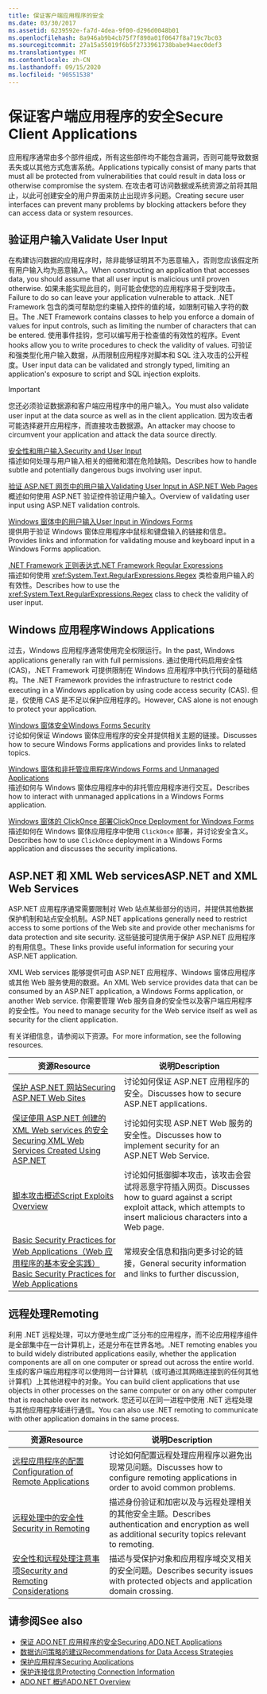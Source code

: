 ```yaml
---
title: 保证客户端应用程序的安全
ms.date: 03/30/2017
ms.assetid: 6239592e-fa7d-4dea-9f00-d296d0048b01
ms.openlocfilehash: 8a946ab9b4cb75f7f890a01f0647f8a719c7bc03
ms.sourcegitcommit: 27a15a55019f6b5f2733961738babe94aec0def3
ms.translationtype: MT
ms.contentlocale: zh-CN
ms.lasthandoff: 09/15/2020
ms.locfileid: "90551538"
---
```

# <a name="secure-client-applications"></a><span data-ttu-id="fb8a5-102">保证客户端应用程序的安全</span><span class="sxs-lookup"><span data-stu-id="fb8a5-102">Secure Client Applications</span></span>
<span data-ttu-id="fb8a5-103">应用程序通常由多个部件组成，所有这些部件均不能包含漏洞，否则可能导致数据丢失或以其他方式危害系统。</span><span class="sxs-lookup"><span data-stu-id="fb8a5-103">Applications typically consist of many parts that must all be protected from vulnerabilities that could result in data loss or otherwise compromise the system.</span></span> <span data-ttu-id="fb8a5-104">在攻击者可访问数据或系统资源之前将其阻止，以此可创建安全的用户界面来防止出现许多问题。</span><span class="sxs-lookup"><span data-stu-id="fb8a5-104">Creating secure user interfaces can prevent many problems by blocking attackers before they can access data or system resources.</span></span>  
  
## <a name="validate-user-input"></a><span data-ttu-id="fb8a5-105">验证用户输入</span><span class="sxs-lookup"><span data-stu-id="fb8a5-105">Validate User Input</span></span>  
 <span data-ttu-id="fb8a5-106">在构建访问数据的应用程序时，除非能够证明其不为恶意输入，否则您应该假定所有用户输入均为恶意输入。</span><span class="sxs-lookup"><span data-stu-id="fb8a5-106">When constructing an application that accesses data, you should assume that all user input is malicious until proven otherwise.</span></span> <span data-ttu-id="fb8a5-107">如果未能实现此目的，则可能会使您的应用程序易于受到攻击。</span><span class="sxs-lookup"><span data-stu-id="fb8a5-107">Failure to do so can leave your application vulnerable to attack.</span></span> <span data-ttu-id="fb8a5-108">.NET Framework 包含的类可帮助您约束输入控件的值的域，如限制可输入字符的数目。</span><span class="sxs-lookup"><span data-stu-id="fb8a5-108">The .NET Framework contains classes to help you enforce a domain of values for input controls, such as limiting the number of characters that can be entered.</span></span> <span data-ttu-id="fb8a5-109">使用事件挂钩，您可以编写用于检查值的有效性的程序。</span><span class="sxs-lookup"><span data-stu-id="fb8a5-109">Event hooks allow you to write procedures to check the validity of values.</span></span> <span data-ttu-id="fb8a5-110">可验证和强类型化用户输入数据，从而限制应用程序对脚本和 SQL 注入攻击的公开程度。</span><span class="sxs-lookup"><span data-stu-id="fb8a5-110">User input data can be validated and strongly typed, limiting an application's exposure to script and SQL injection exploits.</span></span>  
  
> [!IMPORTANT]
> <span data-ttu-id="fb8a5-111">您还必须验证数据源和客户端应用程序中的用户输入。</span><span class="sxs-lookup"><span data-stu-id="fb8a5-111">You must also validate user input at the data source as well as in the client application.</span></span> <span data-ttu-id="fb8a5-112">因为攻击者可能选择避开应用程序，而直接攻击数据源。</span><span class="sxs-lookup"><span data-stu-id="fb8a5-112">An attacker may choose to circumvent your application and attack the data source directly.</span></span>  
  
 [<span data-ttu-id="fb8a5-113">安全性和用户输入</span><span class="sxs-lookup"><span data-stu-id="fb8a5-113">Security and User Input</span></span>](../../../standard/security/security-and-user-input.md)  
 <span data-ttu-id="fb8a5-114">描述如何处理与用户输入相关的细微和潜在危险缺陷。</span><span class="sxs-lookup"><span data-stu-id="fb8a5-114">Describes how to handle subtle and potentially dangerous bugs involving user input.</span></span>  
  
 <span data-ttu-id="fb8a5-115">[验证 ASP.NET 网页中的用户输入](/previous-versions/aspnet/7kh55542(v=vs.100))</span><span class="sxs-lookup"><span data-stu-id="fb8a5-115">[Validating User Input in ASP.NET Web Pages](/previous-versions/aspnet/7kh55542(v=vs.100))</span></span>  
 <span data-ttu-id="fb8a5-116">概述如何使用 ASP.NET 验证控件验证用户输入。</span><span class="sxs-lookup"><span data-stu-id="fb8a5-116">Overview of validating user input using ASP.NET validation controls.</span></span>  
  
 [<span data-ttu-id="fb8a5-117">Windows 窗体中的用户输入</span><span class="sxs-lookup"><span data-stu-id="fb8a5-117">User Input in Windows Forms</span></span>](/dotnet/desktop/winforms/user-input-in-windows-forms)  
 <span data-ttu-id="fb8a5-118">提供用于验证 Windows 窗体应用程序中鼠标和键盘输入的链接和信息。</span><span class="sxs-lookup"><span data-stu-id="fb8a5-118">Provides links and information for validating mouse and keyboard input in a Windows Forms application.</span></span>  
  
 [<span data-ttu-id="fb8a5-119">.NET Framework 正则表达式</span><span class="sxs-lookup"><span data-stu-id="fb8a5-119">.NET Framework Regular Expressions</span></span>](../../../standard/base-types/regular-expressions.md)  
 <span data-ttu-id="fb8a5-120">描述如何使用 <xref:System.Text.RegularExpressions.Regex> 类检查用户输入的有效性。</span><span class="sxs-lookup"><span data-stu-id="fb8a5-120">Describes how to use the <xref:System.Text.RegularExpressions.Regex> class to check the validity of user input.</span></span>  
  
## <a name="windows-applications"></a><span data-ttu-id="fb8a5-121">Windows 应用程序</span><span class="sxs-lookup"><span data-stu-id="fb8a5-121">Windows Applications</span></span>  
 <span data-ttu-id="fb8a5-122">过去，Windows 应用程序通常使用完全权限运行。</span><span class="sxs-lookup"><span data-stu-id="fb8a5-122">In the past, Windows applications generally ran with full permissions.</span></span> <span data-ttu-id="fb8a5-123">通过使用代码启用安全性 (CAS)，.NET Framework 可提供限制在 Windows 应用程序中执行代码的基础结构。</span><span class="sxs-lookup"><span data-stu-id="fb8a5-123">The .NET Framework provides the infrastructure to restrict code executing in a Windows application by using code access security (CAS).</span></span> <span data-ttu-id="fb8a5-124">但是，仅使用 CAS 是不足以保护应用程序的。</span><span class="sxs-lookup"><span data-stu-id="fb8a5-124">However, CAS alone is not enough to protect your application.</span></span>  
  
 [<span data-ttu-id="fb8a5-125">Windows 窗体安全</span><span class="sxs-lookup"><span data-stu-id="fb8a5-125">Windows Forms Security</span></span>](/dotnet/desktop/winforms/windows-forms-security)  
 <span data-ttu-id="fb8a5-126">讨论如何保证 Windows 窗体应用程序的安全并提供相关主题的链接。</span><span class="sxs-lookup"><span data-stu-id="fb8a5-126">Discusses how to secure Windows Forms applications and provides links to related topics.</span></span>  
  
 [<span data-ttu-id="fb8a5-127">Windows 窗体和非托管应用程序</span><span class="sxs-lookup"><span data-stu-id="fb8a5-127">Windows Forms and Unmanaged Applications</span></span>](/dotnet/desktop/winforms/advanced/windows-forms-and-unmanaged-applications)  
 <span data-ttu-id="fb8a5-128">描述如何与 Windows 窗体应用程序中的非托管应用程序进行交互。</span><span class="sxs-lookup"><span data-stu-id="fb8a5-128">Describes how to interact with unmanaged applications in a Windows Forms application.</span></span>  
  
 [<span data-ttu-id="fb8a5-129">Windows 窗体的 ClickOnce 部署</span><span class="sxs-lookup"><span data-stu-id="fb8a5-129">ClickOnce Deployment for Windows Forms</span></span>](/dotnet/desktop/winforms/clickonce-deployment-for-windows-forms)  
 <span data-ttu-id="fb8a5-130">描述如何在 Windows 窗体应用程序中使用 `ClickOnce` 部署，并讨论安全含义。</span><span class="sxs-lookup"><span data-stu-id="fb8a5-130">Describes how to use `ClickOnce` deployment in a Windows Forms application and discusses the security implications.</span></span>  
  
## <a name="aspnet-and-xml-web-services"></a><span data-ttu-id="fb8a5-131">ASP.NET 和 XML Web services</span><span class="sxs-lookup"><span data-stu-id="fb8a5-131">ASP.NET and XML Web Services</span></span>  
 <span data-ttu-id="fb8a5-132">ASP.NET 应用程序通常需要限制对 Web 站点某些部分的访问，并提供其他数据保护机制和站点安全机制。</span><span class="sxs-lookup"><span data-stu-id="fb8a5-132">ASP.NET applications generally need to restrict access to some portions of the Web site and provide other mechanisms for data protection and site security.</span></span> <span data-ttu-id="fb8a5-133">这些链接可提供用于保护 ASP.NET 应用程序的有用信息。</span><span class="sxs-lookup"><span data-stu-id="fb8a5-133">These links provide useful information for securing your ASP.NET application.</span></span>  
  
 <span data-ttu-id="fb8a5-134">XML Web services 能够提供可由 ASP.NET 应用程序、Windows 窗体应用程序或其他 Web 服务使用的数据。</span><span class="sxs-lookup"><span data-stu-id="fb8a5-134">An XML Web service provides data that can be consumed by an ASP.NET application, a Windows Forms application, or another Web service.</span></span> <span data-ttu-id="fb8a5-135">你需要管理 Web 服务自身的安全性以及客户端应用程序的安全性。</span><span class="sxs-lookup"><span data-stu-id="fb8a5-135">You need to manage security for the Web service itself as well as security for the client application.</span></span>  
  
 <span data-ttu-id="fb8a5-136">有关详细信息，请参阅以下资源。</span><span class="sxs-lookup"><span data-stu-id="fb8a5-136">For more information, see the following resources.</span></span>  
  
|<span data-ttu-id="fb8a5-137">资源</span><span class="sxs-lookup"><span data-stu-id="fb8a5-137">Resource</span></span>|<span data-ttu-id="fb8a5-138">说明</span><span class="sxs-lookup"><span data-stu-id="fb8a5-138">Description</span></span>|  
|--------------|-----------------|  
|<span data-ttu-id="fb8a5-139">[保护 ASP.NET 网站](/previous-versions/aspnet/91f66yxt(v=vs.100))</span><span class="sxs-lookup"><span data-stu-id="fb8a5-139">[Securing ASP.NET Web Sites](/previous-versions/aspnet/91f66yxt(v=vs.100))</span></span>|<span data-ttu-id="fb8a5-140">讨论如何保证 ASP.NET 应用程序的安全。</span><span class="sxs-lookup"><span data-stu-id="fb8a5-140">Discusses how to secure ASP.NET applications.</span></span>|  
|<span data-ttu-id="fb8a5-141">[保证使用 ASP.NET 创建的 XML Web services 的安全](/previous-versions/dotnet/netframework-4.0/w67h0dw7(v=vs.100))</span><span class="sxs-lookup"><span data-stu-id="fb8a5-141">[Securing XML Web Services Created Using ASP.NET](/previous-versions/dotnet/netframework-4.0/w67h0dw7(v=vs.100))</span></span>|<span data-ttu-id="fb8a5-142">讨论如何实现 ASP.NET Web 服务的安全性。</span><span class="sxs-lookup"><span data-stu-id="fb8a5-142">Discusses how to implement security for an ASP.NET Web Service.</span></span>|  
|<span data-ttu-id="fb8a5-143">[脚本攻击概述](/previous-versions/aspnet/w1sw53ds(v=vs.100))</span><span class="sxs-lookup"><span data-stu-id="fb8a5-143">[Script Exploits Overview](/previous-versions/aspnet/w1sw53ds(v=vs.100))</span></span>|<span data-ttu-id="fb8a5-144">讨论如何抵御脚本攻击，该攻击会尝试将恶意字符插入网页。</span><span class="sxs-lookup"><span data-stu-id="fb8a5-144">Discusses how to guard against a script exploit attack, which attempts to insert malicious characters into a Web page.</span></span>|  
|<span data-ttu-id="fb8a5-145">[Basic Security Practices for Web Applications（Web 应用程序的基本安全实践）](/previous-versions/aspnet/zdh19h94(v=vs.100))</span><span class="sxs-lookup"><span data-stu-id="fb8a5-145">[Basic Security Practices for Web Applications](/previous-versions/aspnet/zdh19h94(v=vs.100))</span></span>|<span data-ttu-id="fb8a5-146">常规安全信息和指向更多讨论的链接，</span><span class="sxs-lookup"><span data-stu-id="fb8a5-146">General security information and links to further discussion,</span></span>|  
  
## <a name="remoting"></a><span data-ttu-id="fb8a5-147">远程处理</span><span class="sxs-lookup"><span data-stu-id="fb8a5-147">Remoting</span></span>  
 <span data-ttu-id="fb8a5-148">利用 .NET 远程处理，可以方便地生成广泛分布的应用程序，而不论应用程序组件是全部集中在一台计算机上，还是分布在世界各地。</span><span class="sxs-lookup"><span data-stu-id="fb8a5-148">.NET remoting enables you to build widely distributed applications easily, whether the application components are all on one computer or spread out across the entire world.</span></span> <span data-ttu-id="fb8a5-149">生成的客户端应用程序可以使用同一台计算机（或可通过其网络连接到的任何其他计算机）上其他进程中的对象。</span><span class="sxs-lookup"><span data-stu-id="fb8a5-149">You can build client applications that use objects in other processes on the same computer or on any other computer that is reachable over its network.</span></span> <span data-ttu-id="fb8a5-150">您还可以在同一进程中使用 .NET 远程处理与其他应用程序域进行通信。</span><span class="sxs-lookup"><span data-stu-id="fb8a5-150">You can also use .NET remoting to communicate with other application domains in the same process.</span></span>  
  
|<span data-ttu-id="fb8a5-151">资源</span><span class="sxs-lookup"><span data-stu-id="fb8a5-151">Resource</span></span>|<span data-ttu-id="fb8a5-152">说明</span><span class="sxs-lookup"><span data-stu-id="fb8a5-152">Description</span></span>|  
|--------------|-----------------|  
|<span data-ttu-id="fb8a5-153">[远程应用程序的配置](/previous-versions/dotnet/netframework-4.0/b8tysty8(v=vs.100))</span><span class="sxs-lookup"><span data-stu-id="fb8a5-153">[Configuration of Remote Applications](/previous-versions/dotnet/netframework-4.0/b8tysty8(v=vs.100))</span></span>|<span data-ttu-id="fb8a5-154">讨论如何配置远程处理应用程序以避免出现常见问题。</span><span class="sxs-lookup"><span data-stu-id="fb8a5-154">Discusses how to configure remoting applications in order to avoid common problems.</span></span>|  
|<span data-ttu-id="fb8a5-155">[远程处理中的安全性](/previous-versions/dotnet/netframework-4.0/9hwst9th(v=vs.100))</span><span class="sxs-lookup"><span data-stu-id="fb8a5-155">[Security in Remoting](/previous-versions/dotnet/netframework-4.0/9hwst9th(v=vs.100))</span></span>|<span data-ttu-id="fb8a5-156">描述身份验证和加密以及与远程处理相关的其他安全主题。</span><span class="sxs-lookup"><span data-stu-id="fb8a5-156">Describes authentication and encryption as well as additional security topics relevant to remoting.</span></span>|  
|[<span data-ttu-id="fb8a5-157">安全性和远程处理注意事项</span><span class="sxs-lookup"><span data-stu-id="fb8a5-157">Security and Remoting Considerations</span></span>](../../misc/security-and-remoting-considerations.md)|<span data-ttu-id="fb8a5-158">描述与受保护对象和应用程序域交叉相关的安全问题。</span><span class="sxs-lookup"><span data-stu-id="fb8a5-158">Describes security issues with protected objects and application domain crossing.</span></span>|  
  
## <a name="see-also"></a><span data-ttu-id="fb8a5-159">请参阅</span><span class="sxs-lookup"><span data-stu-id="fb8a5-159">See also</span></span>

- [<span data-ttu-id="fb8a5-160">保证 ADO.NET 应用程序的安全</span><span class="sxs-lookup"><span data-stu-id="fb8a5-160">Securing ADO.NET Applications</span></span>](securing-ado-net-applications.md)
- <span data-ttu-id="fb8a5-161">[数据访问策略的建议](/previous-versions/visualstudio/visual-studio-2008/8fxztkff(v=vs.90))</span><span class="sxs-lookup"><span data-stu-id="fb8a5-161">[Recommendations for Data Access Strategies](/previous-versions/visualstudio/visual-studio-2008/8fxztkff(v=vs.90))</span></span>
- [<span data-ttu-id="fb8a5-162">保护应用程序</span><span class="sxs-lookup"><span data-stu-id="fb8a5-162">Securing Applications</span></span>](/visualstudio/ide/securing-applications)
- [<span data-ttu-id="fb8a5-163">保护连接信息</span><span class="sxs-lookup"><span data-stu-id="fb8a5-163">Protecting Connection Information</span></span>](protecting-connection-information.md)
- [<span data-ttu-id="fb8a5-164">ADO.NET 概述</span><span class="sxs-lookup"><span data-stu-id="fb8a5-164">ADO.NET Overview</span></span>](ado-net-overview.md)
